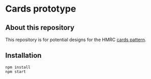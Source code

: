 # Cards prototype

## About this repository
This repository is for potential designs for the HMRC [cards pattern](https://github.com/hmrc/design-patterns/issues/137).  

## Installation  
`npm install`  
`npm start`  